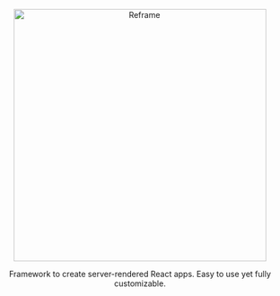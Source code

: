 [<p align="center"><img src='https://github.com/brillout/reframe/blob/master/docs/logo/logo-with-title.svg' width=450 style="max-width:100%;" alt="Reframe"/></p>](https://github.com/brillout/reframe)
<p align="center">
    Framework to create server-rendered React apps. Easy to use yet fully customizable.
</p>
<br/>
